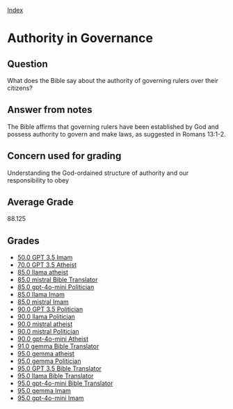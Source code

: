 
[Index](../../index.md)
# Authority in Governance
## Question
What does the Bible say about the authority of governing rulers over their citizens?

## Answer from notes
The Bible affirms that governing rulers have been established by God and possess authority to govern and make laws, as suggested in Romans 13:1-2.

## Concern used for grading
Understanding the God-ordained structure of authority and our responsibility to obey

## Average Grade
88.125

## Grades
 * [50.0 GPT 3.5 Imam](../answers/GPT_3.5_Imam/Authority_in_Governance.md)
 * [70.0 GPT 3.5 Atheist](../answers/GPT_3.5_Atheist/Authority_in_Governance.md)
 * [85.0 llama atheist](../answers/llama_atheist/Authority_in_Governance.md)
 * [85.0 mistral Bible Translator](../answers/mistral_Bible_Translator/Authority_in_Governance.md)
 * [85.0 gpt-4o-mini Politician](../answers/gpt-4o-mini_Politician/Authority_in_Governance.md)
 * [85.0 llama Imam](../answers/llama_Imam/Authority_in_Governance.md)
 * [85.0 mistral Imam](../answers/mistral_Imam/Authority_in_Governance.md)
 * [90.0 GPT 3.5 Politician](../answers/GPT_3.5_Politician/Authority_in_Governance.md)
 * [90.0 llama Politician](../answers/llama_Politician/Authority_in_Governance.md)
 * [90.0 mistral atheist](../answers/mistral_atheist/Authority_in_Governance.md)
 * [90.0 mistral Politician](../answers/mistral_Politician/Authority_in_Governance.md)
 * [90.0 gpt-4o-mini Atheist](../answers/gpt-4o-mini_Atheist/Authority_in_Governance.md)
 * [91.0 gemma Bible Translator](../answers/gemma_Bible_Translator/Authority_in_Governance.md)
 * [95.0 gemma atheist](../answers/gemma_atheist/Authority_in_Governance.md)
 * [95.0 gemma Politician](../answers/gemma_Politician/Authority_in_Governance.md)
 * [95.0 GPT 3.5 Bible Translator](../answers/GPT_3.5_Bible_Translator/Authority_in_Governance.md)
 * [95.0 llama Bible Translator](../answers/llama_Bible_Translator/Authority_in_Governance.md)
 * [95.0 gpt-4o-mini Bible Translator](../answers/gpt-4o-mini_Bible_Translator/Authority_in_Governance.md)
 * [95.0 gemma Imam](../answers/gemma_Imam/Authority_in_Governance.md)
 * [95.0 gpt-4o-mini Imam](../answers/gpt-4o-mini_Imam/Authority_in_Governance.md)
